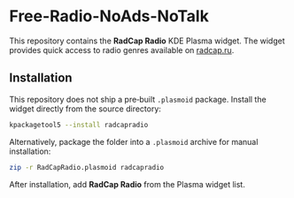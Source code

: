 # Free-Radio-NoAds-NoTalk

This repository contains the **RadCap Radio** KDE Plasma widget. The widget
provides quick access to radio genres available on [radcap.ru](http://radcap.ru).

## Installation

This repository does not ship a pre‑built `.plasmoid` package. Install the
widget directly from the source directory:

```bash
kpackagetool5 --install radcapradio
```

Alternatively, package the folder into a `.plasmoid` archive for manual
installation:

```bash
zip -r RadCapRadio.plasmoid radcapradio
```

After installation, add **RadCap Radio** from the Plasma widget list.
